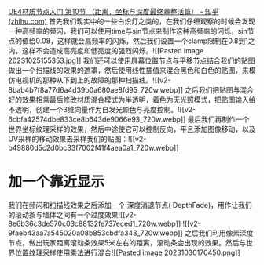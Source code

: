  [UE4材质节点入门 第10节 （距离，坐标与深度最终章整活篇） - 知乎 (zhihu.com)](https://zhuanlan.zhihu.com/p/465076982)
首先我们现实中的一些白炽灯之类的，在我们仔细观察的时候会发现一种高频率的频闪，我们可以使用time与sin节点来制作这种高频率的闪烁，sin节点的值给0.08，这样就会高频率的闪烁，然后我们设置一个clamp限制在0.8到1之内，这样不会造成高亮度和低亮度的强烈闪烁。![[Pasted image 20231025155353.jpg]]
我们还可以使用屏幕位置节点与平移节点结合我们的贴图做出一个扫描线的效果的遮罩，然后使用线性插值来混合黑色和白色的贴图，来模仿电视机的那种从下到上的故障的那种扫描线。![[v2-8bab4b7f8a77d6a4d39b0a680ae8fd95_720w.webp]]
之后我们把贴图与混合好的效果相乘最后修改材质混合模式为半透明，着色为无光照模式，把贴图输入给不透明，创建一个3维向量作为自发光颜色与亮度控制。![[v2-6cbfa42574dbe833ce8b643de9066e93_720w.webp]]
最后我们再制作一个世界坐标纹理采样的效果，然后中途使它可以控制反向，平且添加图像移动，以及UV采样的移动效果去采样我们的贴图：![[v2-b49880d5c2d0bc33f7002f41f4aea0a1_720w.webp]]
# 加一个靠近显示
我们在频闪和扫描线效果之后添加一个 深度消退节点( DepthFade)，用作让我们的滚动条与墙体之间有一个过度效果![[v2-8e6b36c3de570c03c88132fe737eced1_720w.webp]]
![[v2-9faeb43aa7a545020a08b853cbdfa343_720w.webp]]
	之后我们利用像素深度节点，做出玩家距离滚动条效果5米左右的距离，滚动条会出现的效果。然后与世界位置纹理采样使用乘法进行混合![[Pasted image 20231030170450.png]]
